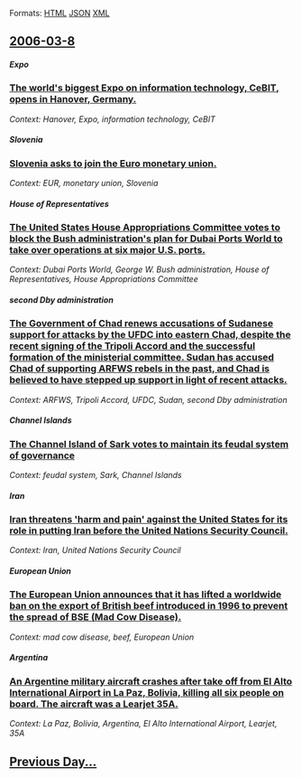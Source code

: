 
Formats: [HTML](2006/03/8/index.html)  [JSON](2006/03/8/index.json)  [XML](2006/03/8/index.xml)  

## [2006-03-8](/news/2006/03/8/index.md)

##### Expo
### [ The world's biggest Expo on information technology, CeBIT, opens in Hanover, Germany. ](/news/2006/03/8/the-world-s-biggest-expo-on-information-technology-cebit-opens-in-hanover-germany.md)
_Context: Hanover, Expo, information technology, CeBIT_

##### Slovenia
### [ Slovenia asks to join the Euro monetary union. ](/news/2006/03/8/slovenia-asks-to-join-the-euro-monetary-union.md)
_Context: EUR, monetary union, Slovenia_

##### House of Representatives
### [ The United States House Appropriations Committee votes to block the Bush administration's plan for Dubai Ports World to take over operations at six major U.S. ports. ](/news/2006/03/8/the-united-states-house-appropriations-committee-votes-to-block-the-bush-administration-s-plan-for-dubai-ports-world-to-take-over-operation.md)
_Context: Dubai Ports World, George W. Bush administration, House of Representatives, House Appropriations Committee_

##### second Dby administration
### [ The Government of Chad renews accusations of Sudanese support for attacks by the UFDC into eastern Chad, despite the recent signing of the Tripoli Accord and the successful formation of the ministerial committee. Sudan has accused Chad of supporting ARFWS rebels in the past, and Chad is believed to have stepped up support in light of recent attacks. ](/news/2006/03/8/the-government-of-chad-renews-accusations-of-sudanese-support-for-attacks-by-the-ufdc-into-eastern-chad-despite-the-recent-signing-of-the.md)
_Context: ARFWS, Tripoli Accord, UFDC, Sudan, second Dby administration_

##### Channel Islands
### [ The Channel Island of Sark votes to maintain its feudal system of governance ](/news/2006/03/8/the-channel-island-of-sark-votes-to-maintain-its-feudal-system-of-governance.md)
_Context: feudal system, Sark, Channel Islands_

##### Iran
### [ Iran threatens 'harm and pain' against the United States for its role in putting Iran before the United Nations Security Council. ](/news/2006/03/8/iran-threatens-harm-and-pain-against-the-united-states-for-its-role-in-putting-iran-before-the-united-nations-security-council.md)
_Context: Iran, United Nations Security Council_

##### European Union
### [ The European Union announces that it has lifted a worldwide ban on the export of British beef introduced in 1996 to prevent the spread of BSE (Mad Cow Disease). ](/news/2006/03/8/the-european-union-announces-that-it-has-lifted-a-worldwide-ban-on-the-export-of-british-beef-introduced-in-1996-to-prevent-the-spread-of-b.md)
_Context: mad cow disease, beef, European Union_

##### Argentina
### [ An Argentine military aircraft crashes after take off from El Alto International Airport in La Paz, Bolivia, killing all six people on board. The aircraft was a Learjet 35A. ](/news/2006/03/8/an-argentine-military-aircraft-crashes-after-take-off-from-el-alto-international-airport-in-la-paz-bolivia-killing-all-six-people-on-boar.md)
_Context: La Paz, Bolivia, Argentina, El Alto International Airport, Learjet, 35A_

## [Previous Day...](/news/2006/03/7/index.md)

